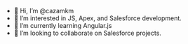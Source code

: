 - 👋 Hi, I’m @cazamkm
- 👀 I’m interested in JS, Apex, and Salesforce development.
- 🌱 I’m currently learning Angular.js
- 💞️ I’m looking to collaborate on Salesforce projects.

<!---
cazamkm/cazamkm is a ✨ special ✨ repository because its `README.md` (this file) appears on your GitHub profile.
You can click the Preview link to take a look at your changes.
--->
